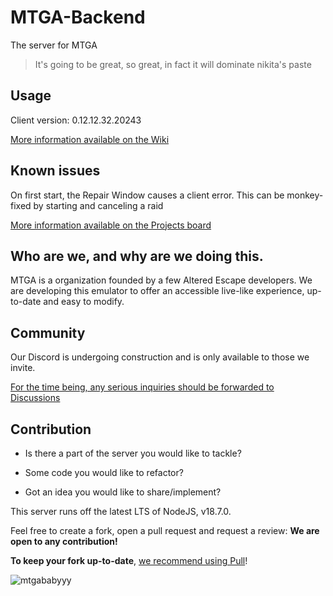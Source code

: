 # MTGA-Backend

The server for MTGA

> It's going to be great, so great, in fact it will dominate nikita's paste

## Usage

Client version: 0.12.12.32.20243

[More information available on the Wiki](https://github.com/Make-Tarkov-Great-Again/MTGA-Backend/wiki)

## Known issues

On first start, the Repair Window causes a client error. This can be monkey-fixed by starting and canceling a raid

[More information available on the Projects board](https://github.com/orgs/Make-Tarkov-Great-Again/projects/1)


## Who are we, and why are we doing this.

MTGA is a organization founded by a few Altered Escape developers.
We are developing this emulator to offer an accessible live-like experience, up-to-date and easy to modify.

## Community

Our Discord is undergoing construction and is only available to those we invite.

[For the time being, any serious inquiries should be forwarded to Discussions](https://github.com/Make-Tarkov-Great-Again/MTGA-Backend/discussions)

## Contribution

- Is there a part of the server you would like to tackle?
  
- Some code you would like to refactor?
  
- Got an idea you would like to share/implement?

  
This server runs off the latest LTS of NodeJS, v18.7.0.

Feel free to create a fork, open a pull request and request a review: **We are open to any contribution!**

**To keep your fork up-to-date**, [we recommend using Pull](https://github.com/wei/pull)!

![mtgababyyy](https://user-images.githubusercontent.com/21200584/183050357-6c92f1cd-68ca-4f74-b41d-1706915c67cf.gif)
